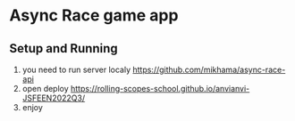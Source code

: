 # Async Race game app
## Setup and Running
 1. you need to run server localy  https://github.com/mikhama/async-race-api
 2. open deploy https://rolling-scopes-school.github.io/anvianvi-JSFEEN2022Q3/
 3. enjoy